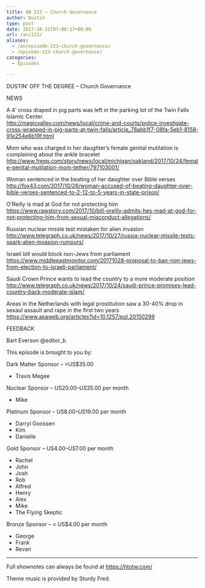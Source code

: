 ```yaml
---
title: AN 223 – Church Governance
author: Dustin
type: post
date: 2017-10-31T07:00:17+00:00
url: /an/223/
aliases:
  - /an/episode-223-church-governance/
  - /episode-223-church-governance/
categories:
  - Episodes

---
```

<div id="buzzsprout-player-10552886"></div><script src="https://www.buzzsprout.com/1983601/10552886-episode-223-church-governance.js?container_id=buzzsprout-player-10552886&player=small" type="text/javascript" charset="utf-8"></script>
<!--more-->
DUSTIN’ OFF THE DEGREE &#8211; Church Governance

NEWS

A 4’ cross draped in pig parts was left in the parking lot of the Twin Falls Islamic Center.  
<http://magicvalley.com/news/local/crime-and-courts/police-investigate-cross-wrapped-in-pig-parts-at-twin-falls/article_78abb1f7-08fa-5eb1-8158-91e254e6b19f.html>

Mom who was charged in her daughter’s female genital mutilation is complaining about the ankle bracelet  
 <http://www.freep.com/story/news/local/michigan/oakland/2017/10/24/female-genital-mutilation-mom-tether/797103001/>

Woman sentenced in the beating of her daughter over Bible verses  
 <http://fox43.com/2017/10/26/woman-accused-of-beating-daughter-over-bible-verses-sentenced-to-2-12-to-5-years-in-state-prison/>

O’Reilly is mad at God for not protecting him  
<https://www.rawstory.com/2017/10/bill-oreilly-admits-hes-mad-at-god-for-not-protecting-him-from-sexual-misconduct-allegations/>

Russian nuclear missle test mistaken for alien invasion  
<http://www.telegraph.co.uk/news/2017/10/27/russia-nuclear-missile-tests-spark-alien-invasion-rumours/>

Israeli bill would block non-Jews from parliament  
<https://www.middleeastmonitor.com/20171028-proposal-to-ban-non-jews-from-election-to-israeli-parliament/>

Saudi Crown Prince wants to lead the country to a more moderate position  
<http://www.telegraph.co.uk/news/2017/10/24/saudi-prince-promises-lead-country-back-moderate-islam/>

Areas in the Netherlands with legal prostitution saw a 30-40% drop in sexaul assault and rape in the first two years  
<https://www.aeaweb.org/articles?id=10.1257/pol.20150299>

FEEDBACK

Bart Everson @editor_b

This episode is brought to you by:

Dark Matter Sponsor – >US$35.00  
* Travis Megee  

Nuclear Sponsor – US$20.00 – US$35.00 per month  
* Mike  

Platinum Sponsor – US$8.00 – US$19.00 per month  
* Darryl Goossen  
* Kim  
* Danielle  

Gold Sponsor – US$4.00 – US$7.00 per month  
* Rachel  
* John  
* Josh  
* Rob  
* Alfred  
* Henry  
* Alex  
* Mike  
* The Flying Skeptic  

Bronze Sponsor – < US$4.00 per month  
* George  
* Frank  
* Revan

<hr width="500" />

Full shownotes can always be found at <https://htotw.com/>  

Theme music is provided by Sturdy Fred.